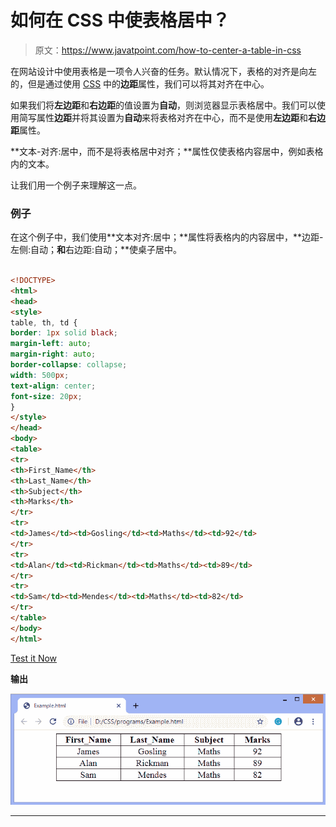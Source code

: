# 如何在 CSS 中使表格居中？

> 原文：<https://www.javatpoint.com/how-to-center-a-table-in-css>

在网站设计中使用表格是一项令人兴奋的任务。默认情况下，表格的对齐是向左的，但是通过使用 [CSS](https://www.javatpoint.com/css-tutorial) 中的**边距**属性，我们可以将其对齐在中心。

如果我们将**左边距**和**右边距**的值设置为**自动**，则浏览器显示表格居中。我们可以使用简写属性**边距**并将其设置为**自动**来将表格对齐在中心，而不是使用**左边距**和**右边距**属性。

**文本-对齐:居中，而不是将表格居中对齐；**属性仅使表格内容居中，例如表格内的文本。

让我们用一个例子来理解这一点。

### 例子

在这个例子中，我们使用**文本对齐:居中；**属性将表格内的内容居中，**边距-左侧:自动；**和**右边距:自动；**使桌子居中。

```html

<!DOCTYPE>
<html>  
<head>
<style>  
table, th, td {  
border: 1px solid black;
margin-left: auto;
margin-right: auto;
border-collapse: collapse;  
width: 500px;
text-align: center;
font-size: 20px;
}  
</style>  
</head>
<body>  
<table>  
<tr>
<th>First_Name</th>
<th>Last_Name</th>
<th>Subject</th>
<th>Marks</th>
</tr>  
<tr>
<td>James</td><td>Gosling</td><td>Maths</td><td>92</td>
</tr>  
<tr>
<td>Alan</td><td>Rickman</td><td>Maths</td><td>89</td>
</tr>  
<tr>
<td>Sam</td><td>Mendes</td><td>Maths</td><td>82</td>
</tr>  
</table>  
</body>
</html>   

```

[Test it Now](https://www.javatpoint.com/oprweb/test.jsp?filename=howtocenteratableincss1)

**输出**

![How to center a table in CSS?](img/4f2f75359a35fef2d2ec250e73c3d4af.png)

* * *